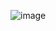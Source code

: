 ![image](https://user-images.githubusercontent.com/84644509/196011113-67f63b13-699b-4dbd-96d2-4abc6a9f7637.png)
